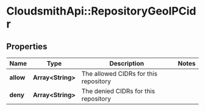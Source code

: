 # CloudsmithApi::RepositoryGeoIPCidr

## Properties
Name | Type | Description | Notes
------------ | ------------- | ------------- | -------------
**allow** | **Array&lt;String&gt;** | The allowed CIDRs for this repository | 
**deny** | **Array&lt;String&gt;** | The denied CIDRs for this repository | 



